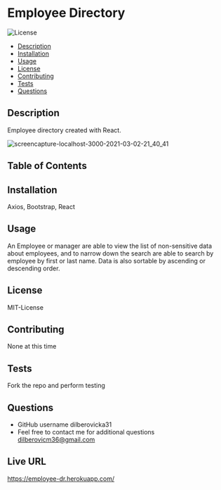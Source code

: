 # Employee Directory 

  ![License](https://img.shields.io/badge/License-MIT-License)

  - [Description](#Description)
  - [Installation](#Installation)
  - [Usage](#Usage)
  - [License](#License)
  - [Contributing](#Contributing)
  - [Tests](#Tests)
  - [Questions](#Questions)

## Description

Employee directory created with React.

![screencapture-localhost-3000-2021-03-02-21_40_41](https://user-images.githubusercontent.com/71347282/109758507-8a49ac80-7ba0-11eb-9ea7-bc313aa88136.png)

## Table of Contents




## Installation 

Axios, Bootstrap, React

## Usage

An Employee or manager are able to view the list of non-sensitive data about employees, and to narrow down the search are able to search by employee by first or last name. Data is also sortable by ascending or descending order.

## License 

MIT-License

## Contributing 

None at this time 

## Tests

Fork the repo and perform testing 

## Questions

* GitHub username dilberovicka31
* Feel free to contact me for additional questions dilberovicm36@gmail.com

## Live URL

https://employee-dr.herokuapp.com/